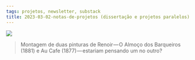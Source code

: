 ```yaml
---
tags: projetos, newsletter, substack
title: 2023-03-02-notas-de-projetos (dissertação e projetos paralelos) (346)
---
```


![](https://cdn-images-1.medium.com/max/800/1*aU7HbPU8s7A6HiwIyHFo9Q.jpeg)

>Montagem de duas pinturas de Renoir — O Almoço dos Barqueiros (1881) e Au Cafe (1877) — estariam pensando um no outro?

